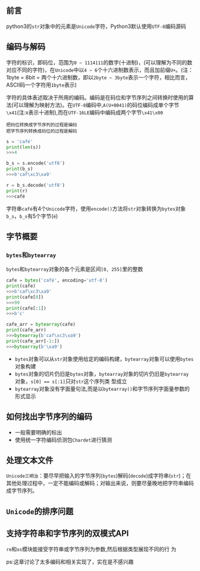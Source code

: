 ## 前言
python3的`str`对象中的元素是`Unicode`字符，Python3默认使用`UTF-8`编码源码

## 编码与解码
字符的标识，即码位，范围为`0 ~ 1114111`的数字(十进制)，(可以理解为不同的数对应不同的字符)，在`Unicode`中以`4 ~ 6`个十六进制数表示，而且加前缀`U+`。(注：1byte = 8bit = 两个十六进制数，即以`2byte ~ 3byte`表示一个字符，相比而言，ASCII码一个字符用`1byte`表示)  

字符的具体表述取决于所用的编码。编码是在码位和字节序列之间转换时使用的算法(可以理解为映射方法)。在`UTF-8`编码中,`A(U+0041)`的码位编码成单个字节`\x41`(注:x表示十进制),而在`UTF-16LE`编码中编码成两个字节`\x41\x00`



`把码位转换成字节序列的过程是编码`  
`把字节序列转换成码位的过程是解码`
```python
s = 'café'
print(len(s))
>>>4

b_s = s.encode('utf8')
print(b_s)
>>>b'caf\xc3\xa9'

r = b_s.decode('utf8')
print(r)
>>>café
```
字符串`café`有4个`Unicode`字符，使用`encode()`方法将`str`对象转换为`bytes`对象`b_s`，`b_s`有5个字节(`é`)


## 字节概要

### `bytes`和`bytearray`
`bytes`和`bytearray`对象的各个元素是区间`[0, 255]`里的整数
```python
cafe = bytes('café', encoding='utf-8')
print(cafe)
>>>b'caf\xc3\xa9'
print(cafe[0])
>>>99
print(cafe[:1])
>>>b'c'

cafe_arr = bytearray(cafe)
print(cafe_arr)
>>>bytearray(b'caf\xc3\xa9')
print(cafe_arr[-1:])
>>>bytearray(b'\xa9')
```
- `bytes`对象可以从`str`对象使用给定的编码构建，`bytearray`对象可以使用`bytes`对象构建
- `bytes`对象的切片仍旧是`bytes`对象，`bytearray`对象的切片仍旧是`bytearray`对象，`s[0] == s[:1]`只对`str`这个序列类
型成立
- `bytearray`对象没有字面量句法,而是以`bytearray()`和字节序列字面量参数的形式显示


## 如何找出字节序列的编码
- 一般需要明确的标出
- 使用统一字符编码侦测包`Chardet`进行猜测

## 处理文本文件
`Unicode三明治`：要尽早把输入的字节序列(`bytes`)解码(`decode`)成字符串(`str`)；在其他处理过程中，一定不能编码或解码；对输出来说，则要尽量晚地把字符串编码成字节序列。


## `Unicode`的排序问题

## 支持字符串和字节序列的双模式API
`re`和`os`模块能接受字符串或字节序列为参数,然后根据类型展现不同的行
为



ps:这章讨论了太多编码和相关实现了，实在是不感兴趣